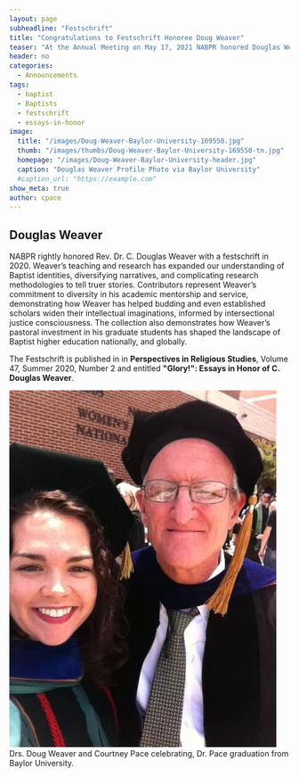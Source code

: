 ```yaml
---
layout: page
subheadline: "Festschrift"
title: "Congratulations to Festschrift Honoree Doug Weaver"
teaser: "At the Annual Meeting on May 17, 2021 NABPR honored Douglas Weaver of Baylor University with a Festschrift."
header: no
categories:
  - Announcements
tags:
  - baptist
  - Baptists
  - festschrift
  - essays-in-honor
image:
  title: "/images/Doug-Weaver-Baylor-University-169550.jpg"
  thumb: "/images/thumbs/Doug-Weaver-Baylor-University-169550-tn.jpg"
  homepage: "/images/Doug-Weaver-Baylor-University-header.jpg"
  caption: "Douglas Weaver Profile Photo via Baylor University"
  #caption_url: "https://example.com"
show_meta: true
author: cpace
---
```

## Douglas Weaver
NABPR rightly honored Rev. Dr. C. Douglas Weaver with a festschrift in 2020. Weaver’s teaching and research has expanded our understanding of Baptist identities, diversifying narratives, and complicating research methodologies to tell truer stories. Contributors represent Weaver’s commitment to diversity in his academic mentorship and service, demonstrating how Weaver has helped budding and even established scholars widen their intellectual imaginations, informed by intersectional justice consciousness. The collection also demonstrates how Weaver’s pastoral investment in his graduate students has shaped the landscape of Baptist higher education nationally, and globally.

The Festschrift is published in in **Perspectives in Religious Studies**, Volume 47, Summer 2020, Number 2 and entitled **"Glory!": Essays in Honor of C. Douglas Weaver**.


![Doug Weaver with Courtney Pace](/images/Doug-Weaver-Courtney-Pace.jpeg)
Drs. Doug Weaver and Courtney Pace celebrating, Dr. Pace graduation from Baylor University.
